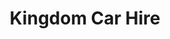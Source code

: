 ---
title: "Kingdom Car Hire"
address: "Kingdom Car Hire, 14 Coolmillish Road, Markethill, Co. Armagh, BT60 1QA"
tel: "+44 (0)28 3755 1169"
county: "Armagh"
category: "Car Hire"
type: "Content"
lat: "54.296939849853516"
lng: "-6.5217390060424805"
---